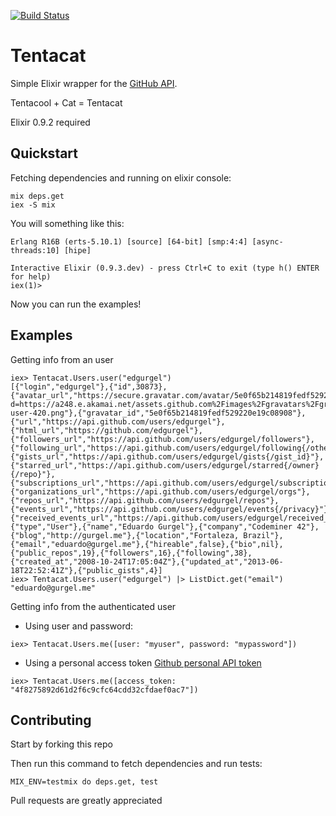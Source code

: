 [![Build Status](https://travis-ci.org/edgurgel/tentacat.png)](https://travis-ci.org/edgurgel/tentacat)

# Tentacat

Simple Elixir wrapper for the [GitHub API](http://developer.github.com/).

Tentacool + Cat = Tentacat

Elixir 0.9.2 required

## Quickstart

Fetching dependencies and running on elixir console:

```console
mix deps.get
iex -S mix
```

You will something like this:

```
Erlang R16B (erts-5.10.1) [source] [64-bit] [smp:4:4] [async-threads:10] [hipe]

Interactive Elixir (0.9.3.dev) - press Ctrl+C to exit (type h() ENTER for help)
iex(1)>
```

Now you can run the examples!

## Examples

Getting info from an user

```iex
iex> Tentacat.Users.user("edgurgel")
[{"login","edgurgel"},{"id",30873},{"avatar_url","https://secure.gravatar.com/avatar/5e0f65b214819fedf529220e19c08908?d=https://a248.e.akamai.net/assets.github.com%2Fimages%2Fgravatars%2Fgravatar-user-420.png"},{"gravatar_id","5e0f65b214819fedf529220e19c08908"},{"url","https://api.github.com/users/edgurgel"},{"html_url","https://github.com/edgurgel"},{"followers_url","https://api.github.com/users/edgurgel/followers"},{"following_url","https://api.github.com/users/edgurgel/following{/other_user}"},{"gists_url","https://api.github.com/users/edgurgel/gists{/gist_id}"},{"starred_url","https://api.github.com/users/edgurgel/starred{/owner}{/repo}"},{"subscriptions_url","https://api.github.com/users/edgurgel/subscriptions"},{"organizations_url","https://api.github.com/users/edgurgel/orgs"},{"repos_url","https://api.github.com/users/edgurgel/repos"},{"events_url","https://api.github.com/users/edgurgel/events{/privacy}"},{"received_events_url","https://api.github.com/users/edgurgel/received_events"},{"type","User"},{"name","Eduardo Gurgel"},{"company","Codeminer 42"},{"blog","http://gurgel.me"},{"location","Fortaleza, Brazil"},{"email","eduardo@gurgel.me"},{"hireable",false},{"bio",nil},{"public_repos",19},{"followers",16},{"following",38},{"created_at","2008-10-24T17:05:04Z"},{"updated_at","2013-06-18T22:52:41Z"},{"public_gists",4}]
iex> Tentacat.Users.user("edgurgel") |> ListDict.get("email")
"eduardo@gurgel.me"
```

Getting info from the authenticated user

* Using user and password:

```iex
iex> Tentacat.Users.me([user: "myuser", password: "mypassword"])
```

* Using a personal access token [Github personal API token](https://github.com/blog/1509-personal-api-tokens)

```iex
iex> Tentacat.Users.me([access_token: "4f8275892d61d2f6c9cfc64cdd32cfdaef0ac7"])
```

## Contributing

Start by forking this repo

Then run this command to fetch dependencies and run tests:

```console
MIX_ENV=testmix do deps.get, test
```

Pull requests are greatly appreciated
